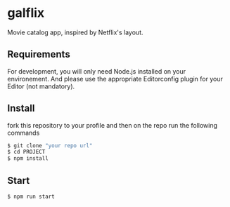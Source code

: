 # galflix

Movie catalog app, inspired by Netflix's layout.

## Requirements

For development, you will only need Node.js installed on your environement. And please use the appropriate Editorconfig plugin for your Editor (not mandatory).

## Install

fork this repository to your profile and then on the repo run the following commands

```bash
$ git clone "your repo url"
$ cd PROJECT
$ npm install
```

## Start

```bash
$ npm run start
```
